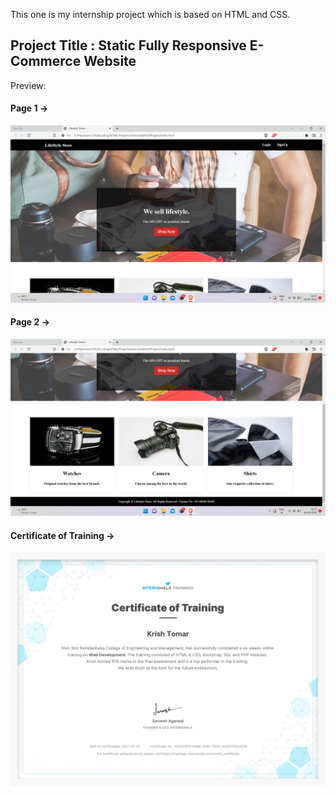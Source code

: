 This one is my internship project which is based on HTML and CSS.

## Project Title : Static Fully Responsive E-Commerce Website
Preview:


#### Page 1 ->
![alt text](https://github.com/itssKrish/web_dev_internship_project/blob/main/Preview%20Image%201.png?usp=sharing?raw=true)
#### Page 2 ->
![alt text](https://github.com/itssKrish/web_dev_internship_project/blob/main/Preview%20Image%202.png?usp=sharing?raw=true)
#### Certificate of Training ->
![alt text](https://github.com/itssKrish/web_dev_internship_project/blob/main/My_Internship_Certificate.jpg?usp=sharing?raw=true)

